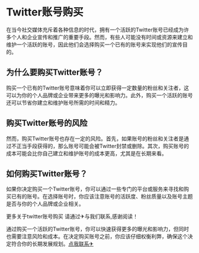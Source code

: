 # Twitter账号购买

在当今社交媒体充斥着各种信息的时代，拥有一个活跃的Twitter账号已经成为许多个人和企业宣传和推广的重要手段。然而，有些人可能没有时间或资源来建立和维护一个活跃的账号，因此他们会选择购买一个已有的账号来实现他们的宣传目的。

## 为什么要购买Twitter账号？

购买一个已有的Twitter账号意味着你可以立即获得一定数量的粉丝和关注者，这可以为你的个人品牌或企业带来更多的曝光和影响力。此外，购买一个活跃的账号还可以节省你建立和维护账号所需的时间和精力。

## 购买Twitter账号的风险

然而，购买Twitter账号也存在一定的风险。首先，如果账号的粉丝和关注者是通过不正当手段获得的，那么账号可能会被Twitter封禁或删除。其次，购买账号的成本可能会比你自己建立和维护账号的成本更高，尤其是在长期来看。

## 如何购买Twitter账号？

如果你决定购买一个Twitter账号，你可以通过一些专门的平台或服务来寻找和购买已有的账号。在选择账号时，你应该注意账号的活跃度、粉丝质量以及账号主题是否与你的个人品牌或企业相关。

更多关于twitter账号购买 请通过✈与我们联系,感谢阅读！

通过购买一个活跃的Twitter账号，你可以快速获得更多的曝光和影响力，但同时也需要注意风险和成本。在决定购买账号之前，你应该仔细权衡利弊，确保这个决定符合你的长期发展规划。[点我联系✈](https://cn.G208.com)